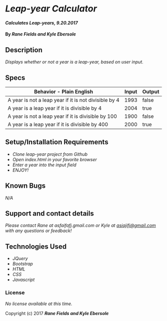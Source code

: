 # _Leap-year Calculator_

#### _Calculates Leap-years, 9.20.2017_

#### By _**Rane Fields and Kyle Ebersole**_

## Description

_Displays whether or not a year is a leap-year, based on user input._

## Specs

| Behavior - Plain English                              | Input | Output |
|-------------------------------------------------------|-------|--------|
| A year is not a leap year if it is not divisible by 4 | 1993  | false  |
| A year is a leap year if it is divisible by 4         | 2004  | true   |
| A year is not a leap year if it is divisible by 100   | 1900  | false  |
| A year is a leap year if it is divisible by 400       | 2000  | true   |

## Setup/Installation Requirements

* _Clone leap-year project from Github_
* _Open index.html in your favorite browser_
* _Enter a year into the input field_
* _ENJOY!_

## Known Bugs

_N/A_

## Support and contact details

_Please contact Rane at asfaifafj.gmail.com or Kyle at asiajifj@gmail.com with any questions or feedback!_

## Technologies Used

* _JQuery_
* _Bootstrap_
* _HTML_
* _CSS_
* _Javascript_

### License

*No license available at this time.*

Copyright (c) 2017 **_Rane Fields and Kyle Ebersole_**
